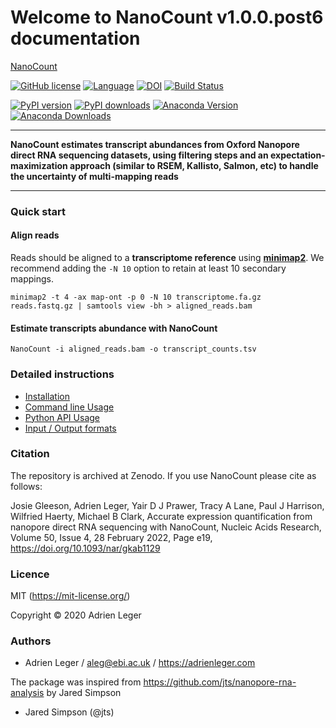 # Welcome to NanoCount v1.0.0.post6 documentation

[NanoCount](pictures/NanoCount.png)

[![GitHub license](https://img.shields.io/github/license/a-slide/NanoCount.svg)](https://github.com/a-slide/NanoCount/blob/master/LICENSE)
[![Language](https://img.shields.io/badge/Language-Python3.6+-yellow.svg)](https://www.python.org/)
[![DOI](https://zenodo.org/badge/142873004.svg)](https://zenodo.org/badge/latestdoi/142873004)
[![Build Status](https://travis-ci.com/a-slide/NanoCount.svg?branch=master)](https://travis-ci.com/a-slide/NanoCount)

[![PyPI version](https://badge.fury.io/py/NanoCount.svg)](https://badge.fury.io/py/NanoCount)
[![PyPI downloads](https://pepy.tech/badge/NanoCount)](https://pepy.tech/project/NanoCount)
[![Anaconda Version](https://anaconda.org/aleg/nanocount/badges/version.svg)](https://anaconda.org/aleg/nanocount)
[![Anaconda Downloads](https://anaconda.org/aleg/nanocount/badges/downloads.svg)](https://anaconda.org/aleg/nanocount)

---

**NanoCount estimates transcript abundances from Oxford Nanopore direct RNA sequencing datasets, using filtering steps and an expectation-maximization approach (similar to RSEM, Kallisto, Salmon, etc) to handle the uncertainty of multi-mapping reads**

---

### Quick start

#### Align reads

Reads should be aligned to a **transcriptome reference** using **[minimap2](https://github.com/lh3/minimap2)**.
We recommend adding the `-N 10` option to retain at least 10 secondary mappings.

```
minimap2 -t 4 -ax map-ont -p 0 -N 10 transcriptome.fa.gz reads.fastq.gz | samtools view -bh > aligned_reads.bam
```

#### Estimate transcripts abundance with NanoCount

```
NanoCount -i aligned_reads.bam -o transcript_counts.tsv
```

### Detailed instructions

* [Installation](installation)
* [Command line Usage](NanoCount_CLI_usage)
* [Python API Usage](NanoCount_API_usage)
* [Input / Output formats](nanocount_io)

### Citation

The repository is archived at Zenodo. If you use NanoCount please cite as follows:

Josie Gleeson, Adrien Leger, Yair D J Prawer, Tracy A Lane, Paul J Harrison, Wilfried Haerty, Michael B Clark, Accurate expression quantification from nanopore direct RNA sequencing with NanoCount, Nucleic Acids Research, Volume 50, Issue 4, 28 February 2022, Page e19, https://doi.org/10.1093/nar/gkab1129

### Licence

MIT (https://mit-license.org/)

Copyright © 2020 Adrien Leger

### Authors

* Adrien Leger / aleg@ebi.ac.uk / https://adrienleger.com

The package was inspired from https://github.com/jts/nanopore-rna-analysis by Jared Simpson

* Jared Simpson (@jts)
